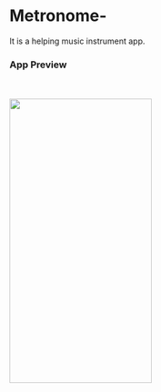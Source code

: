 # Metronome-
It is a helping music instrument app.
<h3>App Preview</h3> 
</br></br><img src="https://user-images.githubusercontent.com/66179464/118475972-8f8faf80-b72a-11eb-8f82-7e2af4fe2c03.jpg" width="250" height="500" /><br/>
